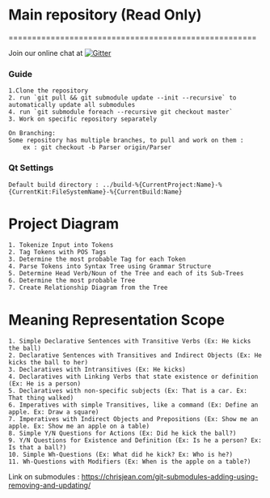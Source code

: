 # Main repository (Read Only)
=====================================================

Join our online chat at [![Gitter](https://badges.gitter.im/NLP/gitter.svg)](https://gitter.im/nlp)


### Guide
```
1.Clone the repository
2. run `git pull && git submodule update --init --recursive` to automatically update all submodules
4. run `git submodule foreach --recursive git checkout master`
3. Work on specific repository separately

On Branching:
Some repository has multiple branches, to pull and work on them : 
    ex : git checkout -b Parser origin/Parser
```

### Qt Settings
```
Default build directory : ../build-%{CurrentProject:Name}-%{CurrentKit:FileSystemName}-%{CurrentBuild:Name}
```

# Project Diagram
```
1. Tokenize Input into Tokens
2. Tag Tokens with POS Tags
3. Determine the most probable Tag for each Token
4. Parse Tokens into Syntax Tree using Grammar Structure
5. Determine Head Verb/Noun of the Tree and each of its Sub-Trees
6. Determine the most probable Tree
7. Create Relationship Diagram from the Tree
```
# Meaning Representation Scope
```
1. Simple Declarative Sentences with Transitive Verbs (Ex: He kicks the ball)
2. Declarative Sentences with Transitives and Indirect Objects (Ex: He kicks the ball to her)
3. Declaratives with Intransitives (Ex: He kicks)
4. Declaratives with Linking Verbs that state existence or definition (Ex: He is a person)
5. Declaratives with non-specific subjects (Ex: That is a car. Ex: That thing walked)
6. Imperatives with simple Transitives, like a command (Ex: Define an apple. Ex: Draw a square)
7. Imperatives with Indirect Objects and Prepositions (Ex: Show me an apple. Ex: Show me an apple on a table)
8. Simple Y/N Questions for Actions (Ex: Did he kick the ball?)
9. Y/N Questions for Existence and Definition (Ex: Is he a person? Ex: Is that a ball?)
10. Simple Wh-Questions (Ex: What did he kick? Ex: Who is he?)
11. Wh-Questions with Modifiers (Ex: When is the apple on a table?)
```
Link on submodules : https://chrisjean.com/git-submodules-adding-using-removing-and-updating/


